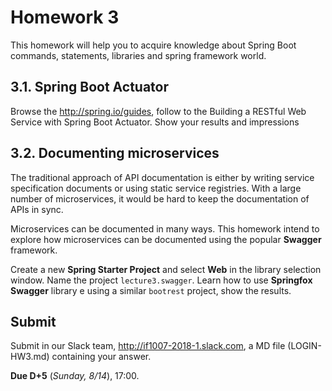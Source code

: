 # Homework 3

This homework will help you to acquire knowledge about Spring Boot commands, statements, libraries and spring framework world.

## 3.1. Spring Boot Actuator

Browse the <http://spring.io/guides>, follow to the Building a RESTful Web Service with Spring Boot Actuator. Show your results and impressions

## 3.2. Documenting microservices

The traditional approach of API documentation is either by writing service specification documents or using static service registries. With a large number of microservices, it would be hard to keep the documentation of APIs in sync.

Microservices can be documented in many ways. This homework intend to explore how microservices can be documented using the popular **Swagger** framework.

Create a new **Spring Starter Project** and select **Web** in the library selection window. Name the project ``lecture3.swagger``. Learn how to use **Springfox Swagger** library e using a similar ``bootrest`` project, show the results.

## Submit

Submit in our Slack team, http://if1007-2018-1.slack.com, a MD file (LOGIN-HW3.md) containing your answer.

**Due D+5** (_Sunday, 8/14_), 17:00.
